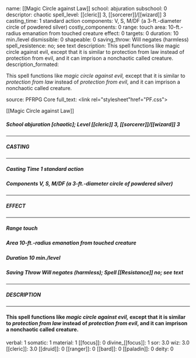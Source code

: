 name: [[Magic Circle against Law]]
school: abjuration
subschool: 0
descriptor: chaotic
spell_level: [[cleric]] 3, [[sorcerer]]/[[wizard]] 3
casting_time: 1 standard action
components: V, S, M/DF (a 3-ft.-diameter circle of powdered silver)
costly_components: 0
range: touch
area: 10-ft.-radius emanation from touched creature
effect: 0
targets: 0
duration: 10 min./level
dismissible: 0
shapeable: 0
saving_throw: Will negates (harmless)
spell_resistence: no; see text
description: This spell functions like magic circle against evil, except that it is similar to protection from law instead of protection from evil, and it can imprison a nonchaotic called creature.
description_formated: <p>This spell functions like <i>magic circle against evil,</i> except that it is similar to <i>protection from law</i> instead of <i>protection from evil</i>, and it can imprison a nonchaotic called creature.</p>
source: PFRPG Core
full_text: <link rel="stylesheet"href="PF.css"><div class="heading"><p class="alignleft">[[Magic Circle against Law]]</p><div style="clear: both;"></div></div><div><h5><b>School </b>abjuration [chaotic]; <b>Level </b>[[cleric]] 3, [[sorcerer]]/[[wizard]] 3</h5></div><hr/><div><h5><b>CASTING</b></h5></div><hr/><div><h5><b>Casting Time </b>1 standard action</h5><h5><b>Components </b>V, S, M/DF (a 3-ft.-diameter circle of powdered silver)</h5></div><hr/><div><h5><b>EFFECT</b></h5></div><hr/><div><h5><b>Range </b>touch</h5><h5><b>Area </b>10-ft.-radius emanation from touched creature</h5><h5><b>Duration </b>10 min./level</h5><h5><b>Saving Throw </b>Will negates (harmless); <b>Spell [[Resistance]] </b>no; see text</h5></div><hr/><div><h5><b>DESCRIPTION</b></h5></div><hr/><div><h4><p>This spell functions like <i>magic circle against evil,</i> except that it is similar to <i>protection from law</i> instead of <i>protection from evil</i>, and it can imprison a nonchaotic called creature.</p></h4></div>
verbal: 1
somatic: 1
material: 1
[[focus]]: 0
divine_[[focus]]: 1
sor: 3.0
wiz: 3.0
[[cleric]]: 3.0
[[druid]]: 0
[[ranger]]: 0
[[bard]]: 0
[[paladin]]: 0
deity: 0
